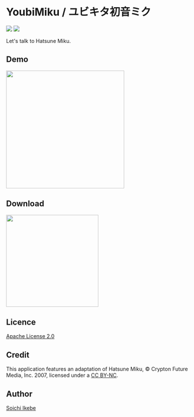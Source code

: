 YoubiMiku / ユビキタ初音ミク
====

![](https://github.com/Aqua-ix/YoubiMiku/workflows/Android%20CI/badge.svg)
![](https://img.shields.io/github/license/Aqua-ix/YoubiMiku)

Let's talk to Hatsune Miku.

## Demo

<img src="v2.0_demo.gif" width="320px">

## Download

<a href="https://play.google.com/store/apps/details?id=comviewaquahp.google.sites.youbimiku&hl=ja">
  <img src="https://play.google.com/intl/ja/badges/static/images/badges/en_badge_web_generic.png" width="250px">
</a>

## Licence

[Apache License 2.0](https://github.com/Aqua-ix/YoubiMiku/blob/master/LICENSE)

## Credit

This application features an adaptation of Hatsune Miku, © Crypton Future Media, Inc. 2007, licensed under a [CC BY-NC](http://creativecommons.org/licenses/by-nc/3.0/).

## Author

[Soichi Ikebe](https://github.com/Aqua-ix)
